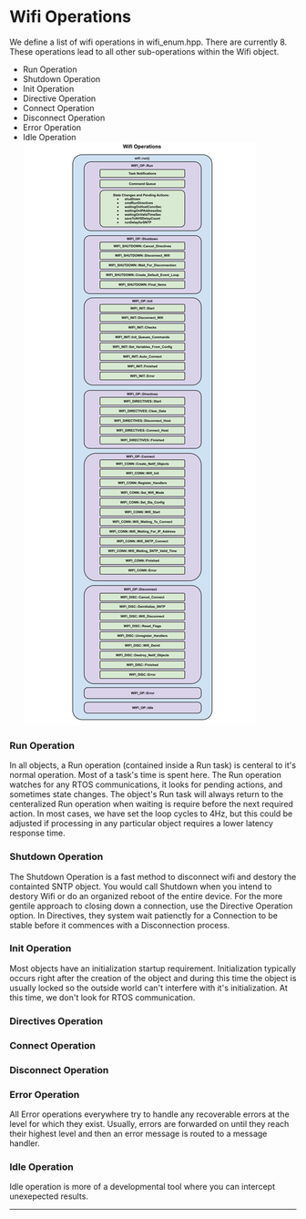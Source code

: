 # Wifi Operations
We define a list of wifi operations in wifi_enum.hpp.  There are currently 8.  These operations lead to all other sub-operations within the Wifi object.

* Run Operation
* Shutdown Operation
* Init Operation
* Directive Operation
* Connect Operation
* Disconnect Operation
* Error Operation
* Idle Operation
![Run Tasl Operation Diagram](./drawings/wifi_operations_block.svg)
### Run Operation
In all objects, a Run operation (contained inside a Run task) is centeral to it's normal operation.  Most of a task's time is spent here.  The Run operation watches for any RTOS communications, it looks for pending actions, and sometimes state changes.  The object's Run task will always return to the centeralized Run operation when waiting is require before the next required action.  In most cases, we have set the loop cycles to 4Hz, but this could be adjusted if processing in any particular object requires a lower latency response time.

### Shutdown Operation
The Shutdown Operation is a fast method to disconnect wifi and destory the containted SNTP object.  You would call Shutdown when you intend to destory Wifi or do an organized reboot of the entire device.  For the more gentile approach to closing down a connection, use the Directive Operation option.  In Directives, they system wait patienctly for a Connection to be stable before it commences with a Disconnection process.

### Init Operation
Most objects have an initialization startup requirement.  Initialization typically occurs right after the creation of the object and during this time the object is usually locked so the outside world can't interfere with it's initialization.   At this time, we don't look for RTOS communication.

### Directives Operation

### Connect Operation

### Disconnect Operation

### Error Operation
All Error operations everywhere try to handle any recoverable errors at the level for which they exist.  Usually, errors are forwarded on until they reach their highest level and then an error message is routed to a message handler.

### Idle Operation
Idle operation is more of a developmental tool where you can intercept unexepected results.
___  